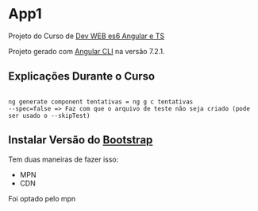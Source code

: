 # App1

Projeto do Curso de [Dev WEB es6 Angular e TS](https://www.udemy.com/curso-de-desenvolvimento-web-com-es6-typescript-e-angular-4)

Projeto gerado com [Angular CLI](https://github.com/angular/angular-cli) na versão 7.2.1.

## Explicações Durante o Curso

```

ng generate component tentativas = ng g c tentativas
--spec=false => Faz com que o arquivo de teste não seja criado (pode ser usado o --skipTest)

```
## Instalar Versão do [Bootstrap](https://getbootstrap.com/)
Tem duas maneiras de fazer isso:

* MPN
* CDN

Foi optado pelo mpn